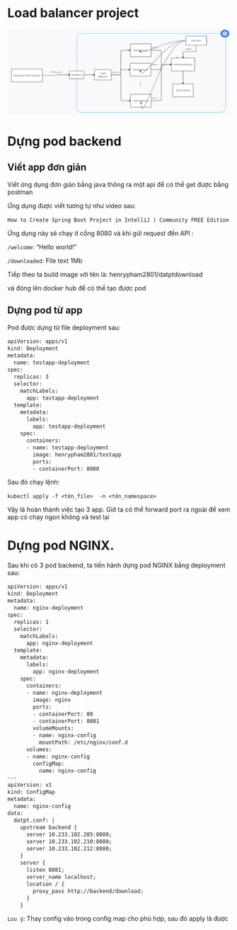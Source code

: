 # Load balancer project

![alt text](image.png)

# Dựng pod backend
## Viết app đơn giản
Viết ứng dụng đơn giản bằng java thông ra một api để có thể get được bằng postman

Ứng dụng được viết tương tự như video sau: 

`How to Create Spring Boot Project in IntelliJ | Community FREE Edition`

Ứng dụng này sẽ chạy ở cổng 8080 và khi gửi request đến API :

`/welcome`: “Hello world!”

`/downloaded`: File text 1Mb

Tiếp theo ta build image với tên là: henrypham2801/datptdownload

và đóng lên docker hub để có thể tạo được pod

## Dựng pod từ app
Pod được dựng từ file deployment sau:

```
apiVersion: apps/v1
kind: Deployment
metadata:
  name: testapp-deployment
spec:
  replicas: 3
  selector:
    matchLabels:
      app: testapp-deployment
  template:
    metadata:
      labels:
        app: testapp-deployment
    spec:
      containers:
      - name: testapp-deployment
        image: henrypham2801/testapp
        ports:
        - containerPort: 8080
```

Sau đó chạy lệnh: 

`kubectl apply -f <tên_file>  -n <tên_namespace>`

Vậy là hoàn thành việc tạo 3 app. Giờ ta có thể forward port ra ngoài để xem app có chạy ngon không và test lại

# Dựng pod NGINX.

Sau khi có 3 pod backend, ta tiến hành dựng pod NGINX bằng deployment sau:
```
apiVersion: apps/v1
kind: Deployment
metadata:
  name: nginx-deployment
spec:
  replicas: 1
  selector:
    matchLabels:
      app: nginx-deployment
  template:
    metadata:
      labels:
        app: nginx-deployment
    spec:
      containers:
      - name: nginx-deployment
        image: nginx
        ports:
        - containerPort: 80
        - containerPort: 8081
        volumeMounts:
        - name: nginx-config
          mountPath: /etc/nginx/conf.d
      volumes:
      - name: nginx-config
        configMap:
          name: nginx-config
---
apiVersion: v1
kind: ConfigMap
metadata:
  name: nginx-config
data:
  datpt.conf: |
    upstream backend {
      server 10.233.102.205:8080;
      server 10.233.102.210:8080;
      server 10.233.102.212:8080;
    }
    server {
      listen 8081;
      server_name localhost;
      location / {
        proxy_pass http://backend/download;
      }
    }
```
`Lưu ý`: Thay config vào trong config map cho phù hợp, sau đó apply là được